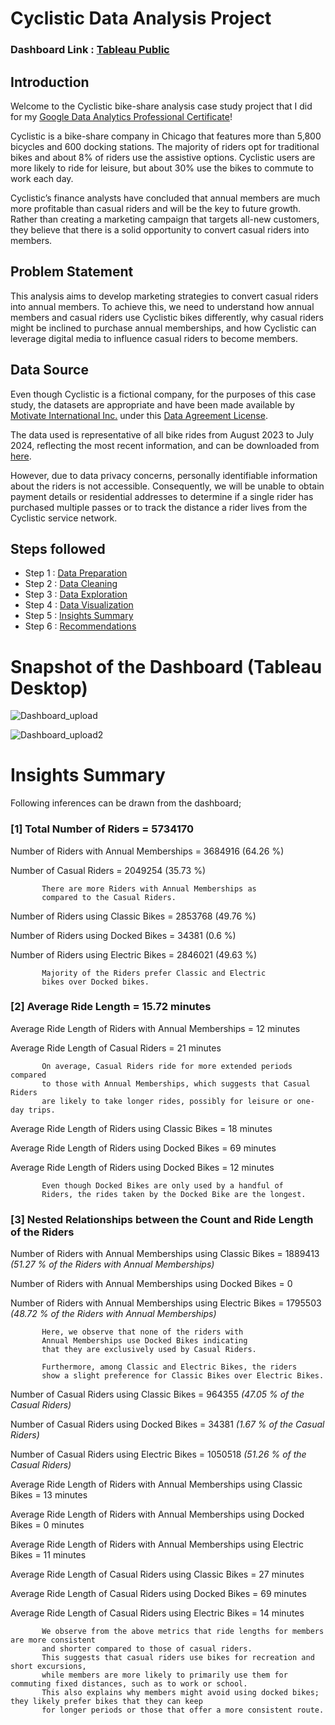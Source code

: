 # Cyclistic Data Analysis Project

### Dashboard Link : [Tableau Public](https://public.tableau.com/views/CYCLISTICDASHBOARD3/Dashboard23?:language=en-US&:sid=&:redirect=auth&:display_count=n&:origin=viz_share_link)

## Introduction

Welcome to the Cyclistic bike-share analysis case study project that I did for my
[Google Data Analytics Professional Certificate](https://www.coursera.org/professional-certificates/google-data-analytics)!

Cyclistic is a bike-share company in Chicago that features more than 5,800 bicycles and 600 docking stations. The majority of riders opt for traditional bikes and about 8% of riders use the assistive options. Cyclistic users are more likely to ride for leisure, but about 30% use the bikes to commute to work each day.

Cyclistic’s finance analysts have concluded that annual members are much more profitable than casual riders and will be the key to future growth. Rather than creating a marketing campaign that targets all-new customers, they believe that there is a solid opportunity to convert casual riders into members.

## Problem Statement

This analysis aims to develop marketing strategies to convert casual riders into annual members. To achieve this, we need to understand how annual members and casual riders use Cyclistic bikes differently, why casual riders might be inclined to purchase annual memberships, and how Cyclistic can leverage digital media to influence casual riders to become members.


## Data Source

Even though Cyclistic is a fictional company, for the purposes of this case study, the datasets are appropriate and
have been made available by [Motivate International Inc.](https://motivateco.com/) under this [Data Agreement License](https://divvybikes.com/data-license-agreement).

The data used is representative of all bike rides from August 2023 to July 2024, reflecting the most recent information, and can be downloaded from [here](https://divvy-tripdata.s3.amazonaws.com/index.html).

However, due to data privacy concerns, personally identifiable information about the riders is not accessible. Consequently, we will be unable to obtain payment details or residential addresses to determine if a single rider has purchased multiple passes or to track the distance a rider lives from the Cyclistic service network.


## Steps followed 

- Step 1 : [Data Preparation](https://github.com/suhaniarora06/Cyclistic-Case-Study-Google-Data-Analytics-Capstone-/blob/main/Data%20Preparation.sql)
- Step 2 : [Data Cleaning](https://github.com/suhaniarora06/Cyclistic-Case-Study-Google-Data-Analytics-Capstone-/blob/main/Data%20Cleaning.sql)
- Step 3 : [Data Exploration](https://github.com/suhaniarora06/Cyclistic-Case-Study-Google-Data-Analytics-Capstone-/blob/main/Data%20Exploration.sql)
- Step 4 : [Data Visualization](https://github.com/suhaniarora06/Cyclistic-Case-Study-Google-Data-Analytics-Capstone-/blob/main/Data%20Visualization.pdf)
- Step 5 : [Insights Summary](#Insights-Summary)
- Step 6 : [Recommendations](#Recommendations)




# Snapshot of the Dashboard (Tableau Desktop)

![Dashboard_upload](https://github.com/user-attachments/assets/7eaacb3e-94c7-49da-b675-00e046c7cc21)

![Dashboard_upload2](https://github.com/user-attachments/assets/83fbc479-1be7-49db-b639-86e922f60952)


# Insights Summary
Following inferences can be drawn from the dashboard;

### [1] Total Number of Riders = 5734170

   Number of Riders with Annual Memberships = 3684916 (64.26 %)

   Number of Casual Riders = 2049254 (35.73 %)

           There are more Riders with Annual Memberships as 
           compared to the Casual Riders.

   Number of Riders using Classic Bikes = 2853768 (49.76 %)

   Number of Riders using Docked Bikes = 34381 (0.6 %)

   Number of Riders using Electric Bikes = 2846021 (49.63 %)

           Majority of the Riders prefer Classic and Electric 
           bikes over Docked bikes.
        
           
### [2] Average Ride Length = 15.72 minutes

Average Ride Length of Riders with Annual Memberships = 12 minutes

Average Ride Length of Casual Riders = 21 minutes

           On average, Casual Riders ride for more extended periods compared 
           to those with Annual Memberships, which suggests that Casual Riders 
           are likely to take longer rides, possibly for leisure or one-day trips.

Average Ride Length of Riders using Classic Bikes = 18 minutes

Average Ride Length of Riders using Docked Bikes = 69 minutes

Average Ride Length of Riders using Docked Bikes = 12 minutes
  
           Even though Docked Bikes are only used by a handful of
           Riders, the rides taken by the Docked Bike are the longest.

  
### [3] Nested Relationships between the Count and Ride Length of the Riders
  
Number of Riders with Annual Memberships using Classic Bikes = 1889413 *(51.27 % of the Riders with Annual Memberships)*

Number of Riders with Annual Memberships using Docked Bikes = 0

Number of Riders with Annual Memberships using Electric Bikes = 1795503 *(48.72 % of the Riders with Annual Memberships)*

           Here, we observe that none of the riders with 
           Annual Memberships use Docked Bikes indicating 
           that they are exclusively used by Casual Riders.
           
           Furthermore, among Classic and Electric Bikes, the riders 
           show a slight preference for Classic Bikes over Electric Bikes.

           
Number of Casual Riders using Classic Bikes = 964355 *(47.05 % of the Casual Riders)*

Number of Casual Riders using Docked Bikes = 34381 *(1.67 % of the Casual Riders)*

Number of Casual Riders using Electric Bikes =  1050518 *(51.26 % of the Casual Riders)*



Average Ride Length of Riders with Annual Memberships using Classic Bikes = 13 minutes

Average Ride Length of Riders with Annual Memberships using Docked Bikes = 0 minutes

Average Ride Length of Riders with Annual Memberships using Electric Bikes = 11 minutes

Average Ride Length of Casual Riders using Classic Bikes = 27 minutes

Average Ride Length of Casual Riders using Docked Bikes = 69 minutes

Average Ride Length of Casual Riders using Electric Bikes = 14 minutes
 
           We observe from the above metrics that ride lengths for members are more consistent 
           and shorter compared to those of casual riders. 
           This suggests that casual riders use bikes for recreation and short excursions, 
           while members are more likely to primarily use them for commuting fixed distances, such as to work or school.
           This also explains why members might avoid using docked bikes; they likely prefer bikes that they can keep 
           for longer periods or those that offer a more consistent route.

